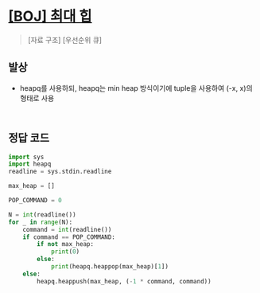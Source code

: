 # [[BOJ] 최대 힙](https://www.acmicpc.net/problem/11279)

> [자료 구조] [우선순위 큐]

## 발상

- heapq를 사용하되, heapq는 min heap 방식이기에 tuple을 사용하여 (-x, x)의 형태로 사용

## <br>정답 코드

```python
import sys
import heapq
readline = sys.stdin.readline

max_heap = []

POP_COMMAND = 0

N = int(readline())
for _ in range(N):
    command = int(readline())
    if command == POP_COMMAND:
        if not max_heap:
            print(0)
        else:
            print(heapq.heappop(max_heap)[1])
    else:
        heapq.heappush(max_heap, (-1 * command, command))
```
